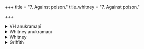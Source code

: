 +++
title = "7. Against poison."
title_whitney = "7. Against poison."

+++

<details><summary>VH anukramaṇī</summary>

विषनाषनम्  
१-७ गरुत्मान्। वनस्पतिः। अनुष्टुप्, ४ स्वरीट्।
</details>

<details><summary>Whitney anukramaṇī</summary>

[Garutman.—vānaspatyam. ānuṣṭubham: 4. svarāj.]
</details>



<details><summary>Whitney</summary>

### Comment
Found in Pāipp., but not all together; vs. 1 occurs in v., vss. 2-6 in ii., and vs. 7 in vi. Not used by Kāuś. unless it is properly regarded by the schol. and the comm. (see under h. 6) as included with h. 6 by the citation (28. 1) of the latter's pratīka (the comm. puts it on the ground of the paribhāṣā rule grahaṇam ā grahaṇāt, Kāuś. 8. 21).


### Translations
Translated: Ludwig, p. 201; Grill, 28, 121; Griffith, i. 138; Bloomfield, 26, 376; Weber, xviii. 26.
</details>

<details><summary>Griffith</summary>

A charm to make a poisonous plant innocuous
</details>
